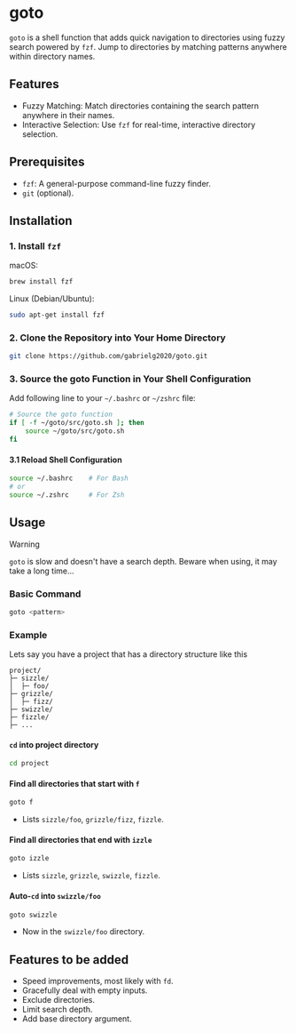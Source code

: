 # goto
`goto` is a shell function that adds quick navigation to directories using fuzzy search powered by `fzf`. Jump to directories by matching patterns anywhere within directory names.

## Features
- Fuzzy Matching: Match directories containing the search pattern anywhere in their names.
- Interactive Selection: Use `fzf` for real-time, interactive directory selection.

## Prerequisites  
- `fzf`: A general-purpose command-line fuzzy finder.
- `git` (optional).

## Installation
### 1. Install `fzf`
macOS:
```bash
brew install fzf
```

Linux (Debian/Ubuntu):
```bash
sudo apt-get install fzf
```
### 2. Clone the Repository into Your Home Directory
```bash
git clone https://github.com/gabrielg2020/goto.git
```

### 3. Source the goto Function in Your Shell Configuration
Add following line to your `~/.bashrc` or `~/zshrc` file:
```bash
# Source the goto function
if [ -f ~/goto/src/goto.sh ]; then
    source ~/goto/src/goto.sh
fi
```

#### 3.1 Reload Shell Configuration
```bash
source ~/.bashrc    # For Bash
# or
source ~/.zshrc     # For Zsh
```

## Usage
>[!WARNING]
>`goto` is slow and doesn't have a search depth. Beware when using, it may take a long time...

### Basic Command
```bash
goto <pattern>
```

### Example
Lets say you have a project that has a directory structure like this
```
project/
├─ sizzle/
│  ├─ foo/
├─ grizzle/
│  ├─ fizz/
├─ swizzle/
├─ fizzle/
├─ ...
```

#### `cd` into project directory
```bash
cd project
```

#### Find all directories that start with `f`
```bash
goto f
```
- Lists `sizzle/foo`, `grizzle/fizz`, `fizzle`.

#### Find all directories that end with `izzle`
```bash
goto izzle
```
- Lists `sizzle`, `grizzle`, `swizzle`, `fizzle`.

#### Auto-`cd` into `swizzle/foo`
```bash
goto swizzle
```
- Now in the `swizzle/foo` directory.

## Features to be added
- Speed improvements, most likely with `fd`.
- Gracefully deal with empty inputs.
- Exclude directories.
- Limit search depth.
- Add base directory argument.
